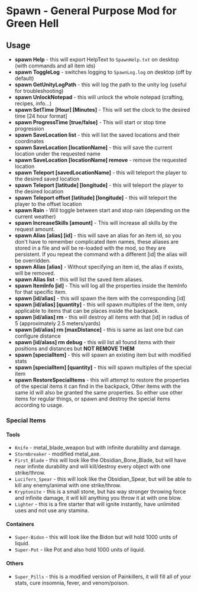 # Spawn - General Purpose Mod for Green Hell

## Usage

* **spawn Help** - this will export HelpText to `SpawnHelp.txt` on desktop (with commands and all item ids)
* **spawn ToggleLog** - switches logging to `SpawnLog.log` on desktop (off by default)
* **spawn GetUnityLogPath** - this will log the path to the unity log (useful for troubleshooting)
* **spawn UnlockNotepad** - this will unlock the whole notepad (crafting, recipes, info...)
* **spawn SetTime [Hour] [Minutes]** - This will set the clock to the desired time [24 hour format]
* **spawn ProgressTime [true/false]** - This will start or stop time progression
* **spawn SaveLocation list** - this will list the saved locations and their coordinates
* **spawn SaveLocation [locationName]** - this will save the current location under the requested name
* **spawn SaveLocation [locationName] remove** - remove the requested location
* **spawn Teleport [savedLocationName]** - this will teleport the player to the desired saved location
* **spawn Teleport [latitude] [longitude]** - this will teleport the player to the desired location
* **spawn Teleport offset [latitude] [longitude]** - this will teleport the player to the offset location
* **spawn Rain** - Will toggle between start and stop rain (depending on the current weather)
* **spawn IncreaseSkills [amount]** - This will increase all skills by the request amount.
* **spawn Alias [alias] [id]** - this will save an alias for an item id, so you don't have to remember complicated item names, these aliases are stored in a file and will be re-loaded with the mod, so they are persistent. If you repeat the command with a different [id] the alias will be overridden.
* **spawn Alias [alias]** - Without specifying an item id, the alias if exists, will be removed.
* **spawn Alias list** - this will list the saved item aliases.
* **spawn ItemInfo [id]** - This will log all the properties inside the ItemInfo for that specific item.
* **spawn [id/alias]** - this will spawn the item with the corresponding [id]
* **spawn [id/alias] [quantity]** - this will spawn multiples of the item, only applicable to items that can be places inside the backpack.
* **spawn [id/alias] rm** - this will destroy all items with that [id] in radius of 5 (approximately 2.5 meters/yards)
* **spawn [id/alias] rm [maxDistance]** - this is same as last one but can configure distance
* **spawn [id/alass] rm debug** - this will list all found items with their positions and distances but **NOT REMOVE THEM**
* **spawn [specialItem]** - this will spawn an existing item but with modified stats
* **spawn [specialItem] [quantity]** - this will spawn multiples of the special item
* **spawn RestoreSpecialItems** - this will attempt to restore the properties of the special items it can find in the backpack, Other items with the same id will also be granted the same properties. So either use other items for regular things, or spawn and destroy the special items according to usage.

### Special Items

#### Tools

* `Knife` - metal_blade_weapon but with infinite durability and damage.
* `Stormbreaker` - modified metal_axe.
* `First_Blade` - this will look like the Obsidian_Bone_Blade, but will have near infinite durability and will kill/destroy every object with one strike/throw.
* `Lucifers_Spear` - this will look like the Obsidian_Spear, but will be able to kill any enemy/animal with one strike/throw.
* `Kryptonite` - this is a small stone, but has way stronger throwing force and infinite damage, it will kill anything you throw it at with one blow.
* `Lighter` - this is a fire starter that will ignite instantly, have unlimited uses and not use any stamina.

#### Containers

* `Super-Bidon` - this will look like the Bidon but will hold 1000 units of liquid.
* `Super-Pot` - like Pot and also hold 1000 units of liquid.

#### Others

* `Super_Pills` - this is a modified version of Painkillers, it will fill all of your stats, cure insomnia, fever, and venom/poison.
